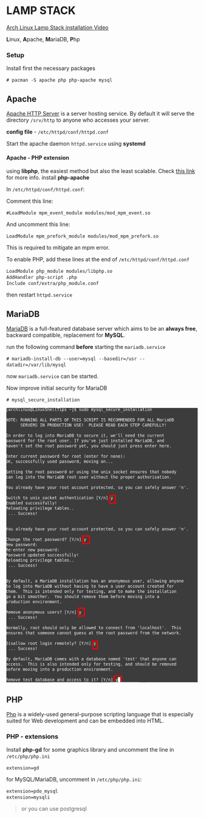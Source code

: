 # LAMP STACK

[Arch Linux Lamp Stack installation Video](https://www.youtube.com/watch?v=GYnmm97bPxg)

**L**inux, **A**pache, **M**ariaDB, **P**hp


### Setup

Install first the necessary packages
```
# pacman -S apache php php-apache mysql
```


## Apache
[Apache HTTP Server](https://wiki.archlinux.org/title/Apache_HTTP_Server) is a server hosting service. By default it will serve the directory `/srv/http` to anyone who accesses your server. 

**config file** - `/etc/httpd/conf/httpd.conf`

Start the apache daemon `httpd.service` using **systemd**

#### Apache - PHP extension

using **libphp**, the easiest method but also the least scalable. Check [this link](https://wiki.archlinux.org/title/Apache_HTTP_Server#PHP) for more info. install **php-apache**

In `/etc/httpd/conf/httpd.conf`:

Comment this line:
```
#LoadModule mpm_event_module modules/mod_mpm_event.so
```

And uncomment this line:
```
LoadModule mpm_prefork_module modules/mod_mpm_prefork.so
```
This is required to mitigate an mpm error.

To enable PHP, add these lines at the end of `/etc/httpd/conf/httpd.conf`

```
LoadModule php_module modules/libphp.so
AddHandler php-script .php
Include conf/extra/php_module.conf
```

then restart `httpd.service`

## MariaDB
[MariaDB](https://wiki.archlinux.org/title/MariaDB) is a full-featured database server which aims to be an **always free**, backward compatible, replacement for **MySQL**.

run the following command **before** starting the `mariadb.service`
 ```
 # mariadb-install-db --user=mysql --basedir=/usr --datadir=/var/lib/mysql
 ```

 now `mariadb.service` can be started.


 Now improve initial security for MariaDB
 ```
 # mysql_secure_installation
 ```

 ![improve security](.imgs/mariadb_security.png)

 ## PHP
 [Php](https://wiki.archlinux.org/title/PHP) is a widely-used general-purpose scripting language that is especially suited for Web development and can be embedded into HTML. 

### PHP - extensions
 Install **php-gd** for some graphics library and uncomment the line in `/etc/php/php.ini`
 ```
 extension=gd
 ```

 for MySQL/MariaDB, uncomment in `/etc/php/php.ini`:
 ```
 extension=pdo_mysql
 extension=mysqli
 ```

 > or you can use postgresql